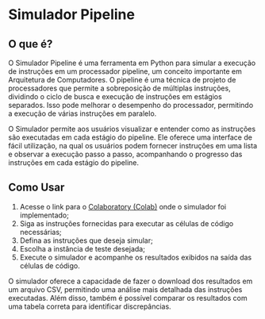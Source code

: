 # <b>Simulador Pipeline</b>

## <b>O que é?</b>

O Simulador Pipeline é uma ferramenta em Python para simular a execução de instruções em um processador pipeline, um conceito importante em Arquitetura de Computadores. O pipeline é uma técnica de projeto de processadores que permite a sobreposição de múltiplas instruções, dividindo o ciclo de busca e execução de instruções em estágios separados. Isso pode melhorar o desempenho do processador, permitindo a execução de várias instruções em paralelo.

O Simulador permite aos usuários visualizar e entender como as instruções são executadas em cada estágio do pipeline. Ele oferece uma interface de fácil utilização, na qual os usuários podem fornecer instruções em uma lista e observar a execução passo a passo, acompanhando o progresso das instruções em cada estágio do pipeline.

## <b>Como Usar</b>

1. Acesse o link para o [Colaboratory (Colab)]([https://colab.research.google.com/drive/1AKfgtQL16wR_ayo0Qit95FUbZR4lzr_Y?authuser=1#scrollTo=dqJ1tU0J8a8y) onde o simulador foi implementado;
2. Siga as instruções fornecidas para executar as células de código necessárias;
3. Defina as instruções que deseja simular;
4. Escolha a instância de teste desejada;
5. Execute o simulador e acompanhe os resultados exibidos na saída das células de código.

O simulador oferece a capacidade de fazer o download dos resultados em um arquivo CSV, permitindo uma análise mais detalhada das instruções executadas. Além disso, também é possível comparar os resultados com uma tabela correta para identificar discrepâncias.
